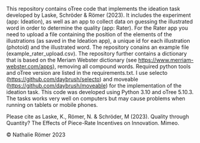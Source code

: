 

This repository contains oTree code that implements the ideation task developed by Laske, Schröder & Römer (2023). It includes the experiment (app: Ideation), as well as an app to collect data on guessing the illustrated word in order to determine the quality (app: Rater). For the Rater app you need to upload a file containing the position of the elements of the illustrations (as saved in the Ideation app), a unique id for each illustration (photoid) and the illustrated word. The repository conains an example file (example_rater_upload.csv). The repository further contains a dictionary that is based on the Meriam Webster dictionary (see https://www.merriam-webster.com/apps), removing all compound words. Required python tools and oTree version are listed in the requirements.txt. I use selecto (https://github.com/daybrush/selecto) and moveable (https://github.com/daybrush/moveable) for the implementation of the ideation task. This code was developed using Python 3.10 and oTree 5.10.3. The tasks works very well on computers but may cause problems when running on tablets or mobile phones. 

Please cite as Laske, K., Römer, N. & Schröder, M (2023). Quality through Quantity? The Effects of Piece-Rate Incentives on Innovation. Mimeo.

© Nathalie Römer 2023
